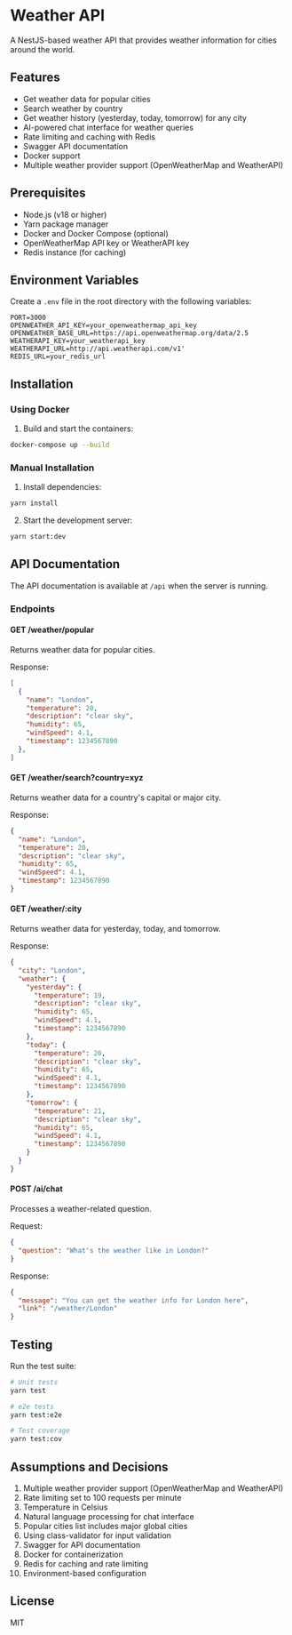 # Weather API

A NestJS-based weather API that provides weather information for cities around the world.

## Features

- Get weather data for popular cities
- Search weather by country
- Get weather history (yesterday, today, tomorrow) for any city
- AI-powered chat interface for weather queries
- Rate limiting and caching with Redis
- Swagger API documentation
- Docker support
- Multiple weather provider support (OpenWeatherMap and WeatherAPI)

## Prerequisites

- Node.js (v18 or higher)
- Yarn package manager
- Docker and Docker Compose (optional)
- OpenWeatherMap API key or WeatherAPI key
- Redis instance (for caching)

## Environment Variables

Create a `.env` file in the root directory with the following variables:

```env
PORT=3000
OPENWEATHER_API_KEY=your_openweathermap_api_key
OPENWEATHER_BASE_URL=https://api.openweathermap.org/data/2.5
WEATHERAPI_KEY=your_weatherapi_key
WEATHERAPI_URL=http://api.weatherapi.com/v1'
REDIS_URL=your_redis_url
```

## Installation

### Using Docker

1. Build and start the containers:
```bash
docker-compose up --build
```

### Manual Installation

1. Install dependencies:
```bash
yarn install
```

2. Start the development server:
```bash
yarn start:dev
```

## API Documentation

The API documentation is available at `/api` when the server is running.

### Endpoints

#### GET /weather/popular
Returns weather data for popular cities.

Response:
```json
[
  {
    "name": "London",
    "temperature": 20,
    "description": "clear sky",
    "humidity": 65,
    "windSpeed": 4.1,
    "timestamp": 1234567890
  },
]
```

#### GET /weather/search?country=xyz
Returns weather data for a country's capital or major city.

Response:
```json
{
  "name": "London",
  "temperature": 20,
  "description": "clear sky",
  "humidity": 65,
  "windSpeed": 4.1,
  "timestamp": 1234567890
}
```

#### GET /weather/:city
Returns weather data for yesterday, today, and tomorrow.

Response:
```json
{
  "city": "London",
  "weather": {
    "yesterday": {
      "temperature": 19,
      "description": "clear sky",
      "humidity": 65,
      "windSpeed": 4.1,
      "timestamp": 1234567890
    },
    "today": {
      "temperature": 20,
      "description": "clear sky",
      "humidity": 65,
      "windSpeed": 4.1,
      "timestamp": 1234567890
    },
    "tomorrow": {
      "temperature": 21,
      "description": "clear sky",
      "humidity": 65,
      "windSpeed": 4.1,
      "timestamp": 1234567890
    }
  }
}
```

#### POST /ai/chat
Processes a weather-related question.

Request:
```json
{
  "question": "What's the weather like in London?"
}
```

Response:
```json
{
  "message": "You can get the weather info for London here",
  "link": "/weather/London"
}
```

## Testing

Run the test suite:
```bash
# Unit tests
yarn test

# e2e tests
yarn test:e2e

# Test coverage
yarn test:cov
```

## Assumptions and Decisions

1. Multiple weather provider support (OpenWeatherMap and WeatherAPI)
2. Rate limiting set to 100 requests per minute
3. Temperature in Celsius
4. Natural language processing for chat interface
5. Popular cities list includes major global cities
6. Using class-validator for input validation
7. Swagger for API documentation
8. Docker for containerization
9. Redis for caching and rate limiting
10. Environment-based configuration

## License

MIT
